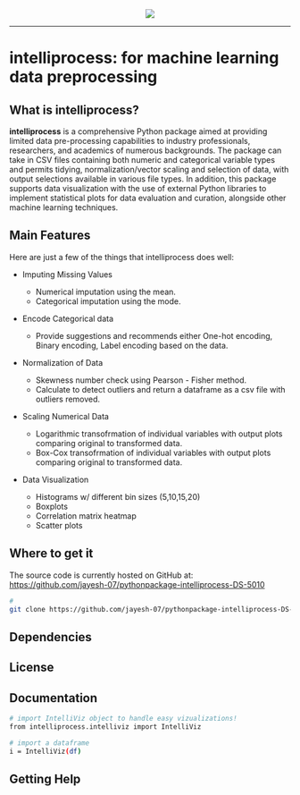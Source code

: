 <div align="center">
  <img src="https://i.postimg.cc/kgLZDncT/Screen-Shot-2023-04-20-at-11-29-48-PM.png"><br>
</div>

-----------------

# intelliprocess: for machine learning data preprocessing

## What is intelliprocess?

**intelliprocess** is a comprehensive Python package aimed at providing limited data 
pre-processing capabilities to industry professionals, researchers, and 
academics of numerous backgrounds. The package can take in CSV files containing 
both numeric and categorical variable types and permits tidying, normalization/vector 
scaling and selection of data, with output selections available in various file types. 
In addition, this package supports data visualization with the use of external Python 
libraries to implement statistical plots for data evaluation and curation, alongside 
other machine learning techniques.

## Main Features
Here are just a few of the things that intelliprocess does well:

  - Imputing Missing Values
    - Numerical imputation using the mean.
    - Categorical imputation using the mode.

  - Encode Categorical data
    - Provide suggestions and recommends either One-hot encoding, Binary encoding, Label encoding based on the data.

  - Normalization of Data
    - Skewness number check using Pearson - Fisher method.
    - Calculate to detect outliers and return a dataframe as a csv file with outliers removed.

  - Scaling Numerical Data
    - Logarithmic transofrmation of individual variables with output plots comparing original to transformed data. 
    - Box-Cox transofrmation of individual variables with output plots comparing original to transformed data. 

  - Data Visualization
    - Histograms w/ different bin sizes (5,10,15,20)
    - Boxplots
    - Correlation matrix heatmap
    - Scatter plots

## Where to get it
The source code is currently hosted on GitHub at:
https://github.com/jayesh-07/pythonpackage-intelliprocess-DS-5010

```sh
# 
git clone https://github.com/jayesh-07/pythonpackage-intelliprocess-DS-5010
```


## Dependencies


## License


## Documentation



```sh
# import IntelliViz object to handle easy vizualizations! 
from intelliprocess.intelliviz import IntelliViz

# import a dataframe
i = IntelliViz(df)
```


## Getting Help

